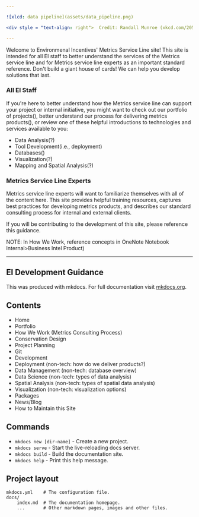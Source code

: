 ```yaml
---

![xlcd: data pipeline](assets/data_pipeline.png)

<div style = "text-align: right">  Credit: Randall Munroe (xkcd.com/2054) </div>

---
```


Welcome to Environmenal Incentives' Metrics Service Line site! This site is intended for all EI staff to better understand the services of the Metrics service line and for Metrics service line experts as an important standard reference. Don't build a giant house of cards! We can help you develop solutions that last.

### All EI Staff

If you're here to better understand how the Metrics service line can support your project or internal initiative, you might want to check out our portfolio of projects(), better understand our process for delivering metrics products(), or review one of these helpful introductions to technologies and services available to you:

* Data Analysis(?)
* Tool Development(i.e., deployment)
* Databases()
* Visualization(?)
* Mapping and Spatial Analysis(?)

### Metrics Service Line Experts

Metrics service line experts will want to familiarize themselves with all of the content here. This site provides helpful training resources, captures best practices for developing metrics products, and describes our standard consulting process for internal and external clients. 

If you will be contributing to the development of this site, please reference this guidance.

NOTE: In How We Work, reference concepts in  OneNote Notebook Internal>Business Intel Product)

---



## EI Development Guidance

This was produced with mkdocs. For full documentation visit [mkdocs.org](https://mkdocs.org).

## Contents

* Home
* Portfolio
* How We Work (Metrics Consulting Process)
* Conservation Design
* Project Planning
* Git
* Development
* Deployment (non-tech: how do we deliver products?)
* Data Management (non-tech: database overview)
* Data Science (non-tech: types of data analysis)
* Spatial Analysis (non-tech: types of spatial data analysis)
* Visualization (non-tech: visualization options)
* Packages
* News/Blog 
* How to Maintain this Site

## Commands

* `mkdocs new [dir-name]` - Create a new project.
* `mkdocs serve` - Start the live-reloading docs server.
* `mkdocs build` - Build the documentation site.
* `mkdocs help` - Print this help message.

## Project layout

    mkdocs.yml    # The configuration file.
    docs/
        index.md  # The documentation homepage.
        ...       # Other markdown pages, images and other files.
